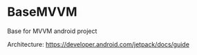 # BaseMVVM
Base for MVVM android project

Architecture: https://developer.android.com/jetpack/docs/guide
